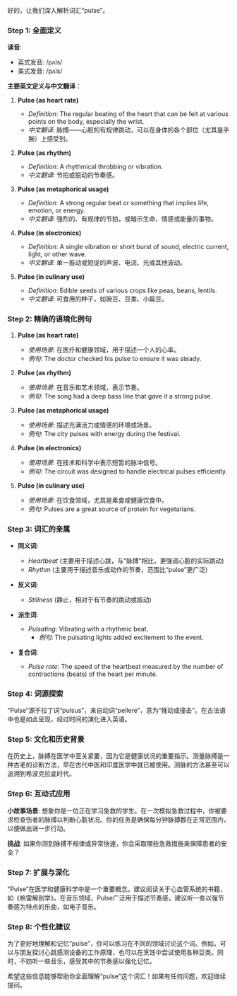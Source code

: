 好的，让我们深入解析词汇“pulse”。

### Step 1: 全面定义

**读音**:  
- 英式发音: /pʌls/  
- 美式发音: /pʌls/ 

**主要英文定义与中文翻译**：
1. **Pulse (as heart rate)**
   - *Definition*: The regular beating of the heart that can be felt at various points on the body, especially the wrist. 
   - *中文翻译*: 脉搏——心脏的有规律跳动，可以在身体的各个部位（尤其是手腕）上感受到。

2. **Pulse (as rhythm)**
   - *Definition*: A rhythmical throbbing or vibration.
   - *中文翻译*: 节拍或振动的节奏感。

3. **Pulse (as metaphorical usage)**
   - *Definition*: A strong regular beat or something that implies life, emotion, or energy.
   - *中文翻译*: 强烈的、有规律的节拍，或暗示生命、情感或能量的事物。

4. **Pulse (in electronics)**
   - *Definition*: A single vibration or short burst of sound, electric current, light, or other wave.
   - *中文翻译*: 单一振动或短促的声波、电流、光或其他波动。

5. **Pulse (in culinary use)**
   - *Definition*: Edible seeds of various crops like peas, beans, lentils.
   - *中文翻译*: 可食用的种子，如豌豆、豆类、小扁豆。

### Step 2: 精确的语境化例句

1. **Pulse (as heart rate)**
   - *使用场景*: 在医疗和健康领域，用于描述一个人的心率。
   - *例句*: The doctor checked his pulse to ensure it was steady.

2. **Pulse (as rhythm)**
   - *使用场景*: 在音乐和艺术领域，表示节奏。
   - *例句*: The song had a deep bass line that gave it a strong pulse.

3. **Pulse (as metaphorical usage)**
   - *使用场景*: 描述充满活力或情感的环境或场景。
   - *例句*: The city pulses with energy during the festival.

4. **Pulse (in electronics)**
   - *使用场景*: 在技术和科学中表示短暂的脉冲信号。
   - *例句*: The circuit was designed to handle electrical pulses efficiently.

5. **Pulse (in culinary use)**
   - *使用场景*: 在饮食领域，尤其是素食或健康饮食中。
   - *例句*: Pulses are a great source of protein for vegetarians.

### Step 3: 词汇的亲属

- **同义词**: 
  - *Heartbeat* (主要用于描述心跳，与“脉搏”相比，更强调心脏的实际跳动)
  - *Rhythm* (主要用于描述音乐或动作的节奏，范围比“pulse”更广泛)

- **反义词**:
  - *Stillness* (静止，相对于有节奏的跳动或振动)

- **派生词**: 
  - *Pulsating*: Vibrating with a rhythmic beat. 
    - *例句*: The pulsating lights added excitement to the event.

- **复合词**: 
  - *Pulse rate*: The speed of the heartbeat measured by the number of contractions (beats) of the heart per minute.

### Step 4: 词源探索

“Pulse”源于拉丁词“pulsus”，来自动词“pellere”，意为“推动或撞击”。在古法语中也是如此呈现，经过时间的演化进入英语。

### Step 5: 文化和历史背景

在历史上，脉搏在医学中至关紧要，因为它是健康状况的重要指示。测量脉搏是一种古老的诊断方法，早在古代中医和印度医学中就已被使用。测脉的方法甚至可以追溯到希波克拉底时代。

### Step 6: 互动式应用

**小故事场景**: 想象你是一位正在学习急救的学生。在一次模拟急救过程中，你被要求检查伤者的脉搏以判断心脏状况。你的任务是确保每分钟脉搏数在正常范围内，以便做出进一步行动。

**挑战**: 如果你测到脉搏不规律或异常快速，你会采取哪些急救措施来保障患者的安全？

### Step 7: 扩展与深化

“Pulse”在医学和健康科学中是一个重要概念。建议阅读关于心血管系统的书籍，如《格雷解剖学》。在音乐领域，Pulse广泛用于描述节奏感，建议听一些以强节奏感为特点的乐曲，如电子音乐。

### Step 8: 个性化建议

为了更好地理解和记忆“pulse”，你可以练习在不同的领域讨论这个词。例如，可以与朋友探讨心跳感测设备的工作原理，也可以在烹饪中尝试使用各种豆类。同时，不妨听一些音乐，感受其中的节奏感以强化记忆。

希望这些信息能够帮助你全面理解“pulse”这个词汇！如果有任何问题，欢迎继续提问。
